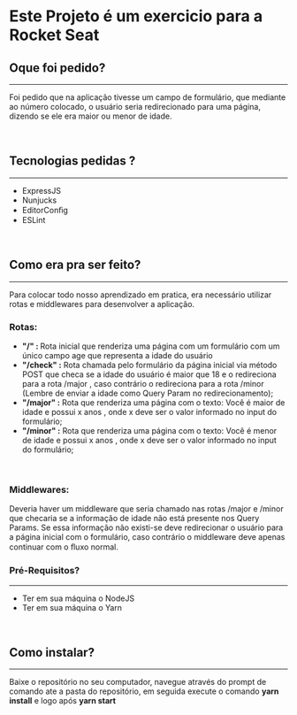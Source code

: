 <h1>Este Projeto é um exercicio para a Rocket Seat </h1>

<h2>Oque foi pedido?</h2>
<hr />
<p>Foi pedido que na aplicação tivesse um campo de formulário, que mediante ao número colocado, o usuário seria redirecionado para uma página, dizendo se ele era maior ou menor de idade. </p>
<br />


<h2>Tecnologias pedidas ?</h2>
<hr />
<ul>
<li>ExpressJS</li>
<li>Nunjucks</li>
<li>EditorConﬁg </li>
<li>ESLint</li>
</ul>
<br />

<h2>Como era pra ser feito?</h2>
<hr />
<p>Para colocar todo nosso aprendizado em pratica, era necessário utilizar rotas e middlewares para desenvolver a aplicação.</p>
<h3>Rotas:</h3>
<ul>
<li><strong>"/" : </strong> Rota inicial que renderiza uma página com um formulário com um único campo age que representa a idade do usuário</li>
<li><strong>"/check" :</strong>  Rota chamada pelo formulário da página inicial via método POST que checa se a idade do usuário é maior que 18 e o redireciona para a rota /major , caso contrário o redireciona para a rota /minor (Lembre de enviar a idade como Query Param no redirecionamento);</li>
<li><strong>"/major" :</strong>   Rota que renderiza uma página com o texto: Você é maior de idade e possui x anos , onde x deve ser o valor informado no input do formulário; </li>
<li><strong>"/minor" :</strong>  Rota que renderiza uma página com o texto: Você é menor de idade e possui x anos , onde x deve ser o valor informado no input do formulário; </li>
</ul>
<br />
<h3>Middlewares:</h3>
<p>Deveria haver um middleware que seria chamado nas rotas /major e /minor que checaria se a informação de idade não está presente nos Query Params. Se essa informação não existi-se deve redirecionar o usuário para a página inicial com o formulário, caso contrário o middleware deve apenas continuar com o ﬂuxo normal.</p>

<h3>Pré-Requisitos?</h3>
<hr />
<ul>
<li>Ter em sua máquina o NodeJS</li>
<li>Ter em sua máquina o Yarn</li>
</ul>
<br />




<h2>Como instalar?</h2>
<hr />
<p>
Baixe o repositório no seu computador, navegue através do prompt de comando ate a pasta do repositório, em seguida execute o comando <strong>yarn install</strong> e logo após <strong>yarn start</strong>
</p>
<br />

